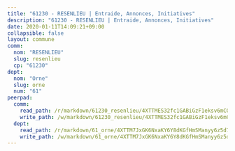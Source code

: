 ```yaml
---
title: "61230 - RESENLIEU | Entraide, Annonces, Initiatives"
description: "61230 - RESENLIEU | Entraide, Annonces, Initiatives"
date: 2020-01-11T14:09:21+09:00
collapsible: false
layout: commune
comm:
  nom: "RESENLIEU"
  slug: resenlieu
  cp: "61230"
dept:
  nom: "Orne"
  slug: orne
  num: "61"
peerpad:
  comm:
    read_path: /r/markdown/61230_resenlieu/4XTTMES32fc1GABiGzF1eksv6mCQK4t2zFUGPxNaJwsXcF1qm
    write_path: /w/markdown/61230_resenlieu/4XTTMES32fc1GABiGzF1eksv6mCQK4t2zFUGPxNaJwsXcF1qm-K3TgUKFLd3YmFMj1DMq7WsHvFBQTVMv4LA8DrLkea967pJsUWLkovKWSoFqmjvv5hreyD5ZTABER11Fo8XTyLrgGgdBP1w89zz5zHcNbY4cXhyHPPa8NYK6kZZH17usFtNtvWQzF
  dept:
    read_path: /r/markdown/61_orne/4XTTM7JxGK6NxaKY6Y8dKGfHmSManyy6z5d78TaTcUn3zJjy6
    write_path: /w/markdown/61_orne/4XTTM7JxGK6NxaKY6Y8dKGfHmSManyy6z5d78TaTcUn3zJjy6-K3TgUN9f9h2Fmk7w15QXNPtmJYWWDYEB4sLb6BW46ErzRh2NG4TmnnXd3GJfJ3dVSNBE8WudjKbLAy4CD2mQTtYeoUAUzvKztzGsCxcQ4ezpe7WGMgkNubsBkL3vV47Zushr5DqN
---
```


